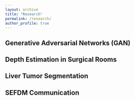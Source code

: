 ```yaml
---
layout: archive
title: "Research"
permalink: /research/
author_profile: true
---
```


## **Generative Adversarial Networks (GAN)**


## **Depth Estimation in Surgical Rooms**


## **Liver Tumor Segmentation**

## **SEFDM Communication**
